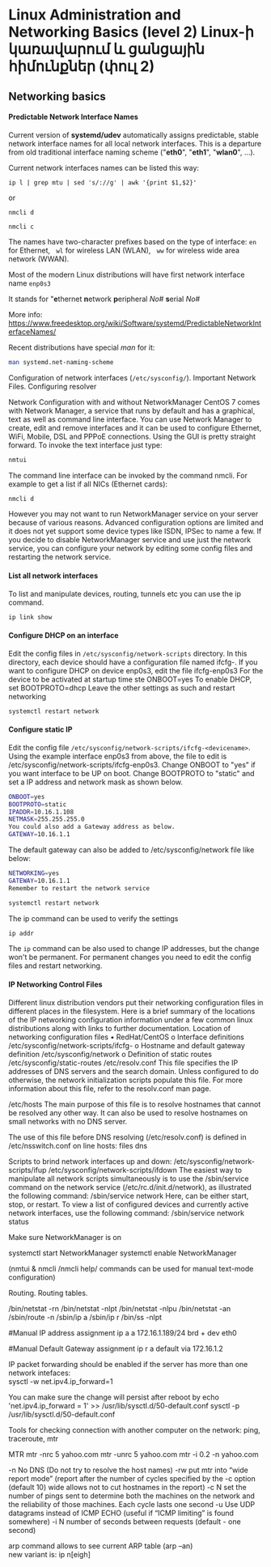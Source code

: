 # Linux Administration and Networking Basics (level 2) Linux-ի կառավարում և ցանցային հիմունքներ (փուլ 2)

## Networking basics

#### Predictable Network Interface Names
Current version of **systemd/udev** automatically assigns predictable, 
stable network interface names for all local network interfaces. 
This is a departure from old traditional interface naming scheme 
("**eth0**", "**eth1**", "**wlan0**", ...).

Current network interfaces names can be listed this way:

`ip l | grep mtu | sed 's/://g' | awk '{print $1,$2}' `

or

`nmcli d`

`nmcli c`


The names have two-character prefixes based on the type of interface:
`en` for Ethernet,
&nbsp; 
`wl` for wireless LAN (WLAN),
&nbsp;
`ww` for wireless wide area network (WWAN).

Most of the modern Linux distributions will have first network interface name 
`enp0s3`

It stands for "**e**thernet **n**etwork **p**eripheral _No#_ **s**erial _No#_

More info: https://www.freedesktop.org/wiki/Software/systemd/PredictableNetworkInterfaceNames/

Recent distributions have special _man_ for it:

```bash
man systemd.net-naming-scheme
```


Configuration of network interfaces (`/etc/sysconfig/`).  Important Network Files.
Configuring resolver

Network Configuration with and without NetworkManager
CentOS 7 comes with Network Manager, a service that runs by default and has a graphical, text as well as command line interface. You can use Network Manager to create, edit and remove interfaces and it can be used to configure Ethernet, WiFi, Mobile, DSL and PPPoE connections. Using the GUI is pretty straight forward. To invoke the text interface just type:
```bash
nmtui
```
The command line interface can be invoked by the command nmcli. For example to get a list if all NICs (Ethernet cards):
```bash
nmcli d
```
However you may not want to run NetworkManager service on your server because of various reasons. Advanced configuration options are limited and it does not yet support some device types like ISDN, IPSec to name a few. If you decide to disable NetworkManager service and use just the network service, you can configure your network by editing some config files and restarting the network service.


#### List all network interfaces
To list and manipulate devices, routing, tunnels etc you can use the ip command.
```bash
ip link show
```

#### Configure DHCP on an interface
Edit the config files in `/etc/sysconfig/network-scripts` directory. In this directory, each device should have a configuration file named ifcfg-<device-name>. If you want to configure DHCP on device enp0s3, edit the file ifcfg-enp0s3
For the device to be activated at startup time ste ONBOOT=yes
To enable DHCP, set BOOTPROTO=dhcp
Leave the other settings as such and restart networking
```bash
systemctl restart network
```

#### Configure static IP
Edit the config file `/etc/sysconfig/network-scripts/ifcfg-<devicename>`. Using the example interface enp0s3 from above, the file to edit is /etc/sysconfig/network-scripts/ifcfg-enp0s3. Change ONBOOT to "yes" if you want interface to be UP on boot. Change BOOTPROTO to "static" and set a IP address and network mask as shown below.
```bash
ONBOOT=yes
BOOTPROTO=static
IPADDR=10.16.1.108
NETMASK=255.255.255.0
You could also add a Gateway address as below.
GATEWAY=10.16.1.1
```

The default gateway can also be added to /etc/sysconfig/network file like below:
```bash
NETWORKING=yes
GATEWAY=10.16.1.1
Remember to restart the network service
```

```bash
systemctl restart network
```

The ip command can be used to verify the settings
```bash
ip addr
```

The `ip` command can be also used to change IP addresses, but the change won't be permanent. For permanent changes you need to edit the config files and restart networking.


#### IP Networking Control Files

Different linux distribution vendors put their networking configuration files in different places in the filesystem. Here is a brief summary of the locations of the IP networking configuration information under a few common linux distributions along with links to further documentation. 
Location of networking configuration files
•	RedHat/CentOS
o	Interface definitions 				 /etc/sysconfig/network-scripts/ifcfg-<interface-name> 
o	Hostname and default gateway definition /etc/sysconfig/network 
o	Definition of static routes 			 /etc/sysconfig/static-routes 
/etc/resolv.conf
This file specifies the IP addresses of DNS servers and the search domain. 
Unless configured to do otherwise, the network initialization scripts populate this file. For more information about this file, refer to the resolv.conf man page.

/etc/hosts
The main purpose of this file is to resolve hostnames that cannot be resolved any other way. It can also be used to resolve hostnames on small networks with no DNS 
server. 

The use of this file before DNS resolving (/etc/resolv.conf) is defined in /etc/nsswitch.conf on line 
hosts:      files dns

Scripts to brind network interfaces up and down:
/etc/sysconfig/network-scripts/ifup
/etc/sysconfig/network-scripts/ifdown
The easiest way to manipulate all network scripts simultaneously is to use the /sbin/service command on the network service (/etc/rc.d/init.d/network), as illustrated the following command: 
/sbin/service network <action>
Here, <action> can be either start, stop, or restart. 
To view a list of configured devices and currently active network interfaces, use the following command: 
/sbin/service network status

Make sure NetworkManager is on

systemctl start NetworkManager
systemctl enable NetworkManager 

(nmtui & nmcli /nmcli help/ commands can be used for manual text-mode configuration)

Routing. Routing tables.

/bin/netstat -rn 
/bin/netstat -nlpt
/bin/netstat -nlpu
/bin/netstat -an
/sbin/route -n
/sbin/ip a
/sbin/ip r
/bin/ss -nlpt

#Manual IP address assignment
ip a a 172.16.1.189/24 brd + dev eth0

#Manual Default Gateway assignment
ip r a default via 172.16.1.2

IP packet forwarding should be enabled if the server has more than one network intefaces:  
sysctl -w net.ipv4.ip_forward=1

You can make sure the change will persist after reboot by
echo  'net.ipv4.ip_forward = 1'  >>  /usr/lib/sysctl.d/50-default.conf
sysctl -p /usr/lib/sysctl.d/50-default.conf  

Tools for checking connection with another computer on the network:
ping, traceroute, mtr

MTR
mtr -nrc 5 yahoo.com
mtr -unrc 5 yahoo.com
mtr -i 0.2 -n yahoo.com


-n	No DNS (Do not try to resolve the host names)
-rw 	put mtr into “wide report mode” (report after the number of cycles specified by the 
-c option (default 10) wide allows not to cut hostnames in the report)
-c N	set the number of pings sent to determine both the machines on the network and the reliability of those machines.  Each cycle lasts one second
-u	Use UDP datagrams instead of ICMP ECHO (useful if “ICMP limiting” is found somewhere)
-i N	number of seconds between requests (default - one second)

arp command allows to see current ARP table  (arp –an)  
new variant is: 
ip n[eigh]
 



